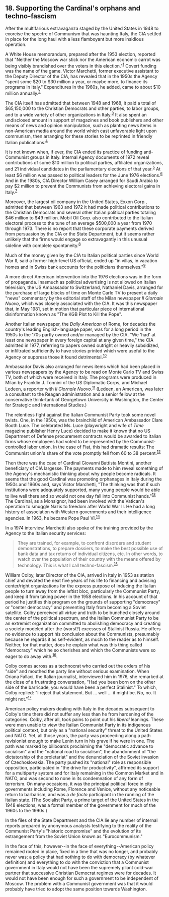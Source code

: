 ## 18. Supporting the Cardinal's orphans and techno-fascism

After the multifarious extravaganza staged by the United States in 1948 to exorcise the spectre of Communism that was haunting Italy, the CIA settled in place for the long haul with a less flamboyant but more insidious operation.

A White House memorandum, prepared after the 1953 election, reported that "Neither the Moscow war stick nor the American economic carrot was being visibly brandished over the voters in this election."<sup id="t1">[1](#f1)</sup> Covert funding was the name of the game. Victor Marchetti, former executive assistant to the Deputy Director of the CIA, has revealed that in the 1950s the Agency "spent some $20 to $30 million a year, or maybe more, to finance its programs in Italy." Expenditures in the 1960s, he added, came to about $10 million annually.<sup id="t2">[2](#f2)</sup>

The CIA itself has admitted that between 1948 and 1968, it paid a total of $65,150,000 to the Christian Democrats and other parties, to labor groups, and to a wide variety of other organizations in Italy.<sup id="t3">[3](#f3)</sup> It also spent an undisclosed amount in support of magazines and book publishers and other means of news and opinion manipulation, such as planting news items in non-American media around the world which cast unfavorable light upon communism, then arranging for these stories to be reprinted in friendly Italian publications.<sup id="t4">[4](#f4)</sup>

It is not known when, if ever, the CIA ended its practice of funding anti-Communist groups in Italy. Internal Agency documents of 1972 reveal contributions of some $10 million to political parties, affiliated organizations, and 21 individual candidates in the parliamentary elections of that year.<sup id="t5">[5](#f5)</sup> At least $6 million was passed to political leaders for the June 1976 elections.<sup id="t6">[6](#f6)</sup> And in the 1980s, CIA Director William Casey arranged for Saudi Arabia to pay $2 million to prevent the Communists from achieving electoral gains in Italy.<sup id="t7">[7](#f7)</sup>

Moreover, the largest oil company in the United States, Exxon Corp., admitted that between 1963 and 1972 it had made political contributions to the Christian Democrats and several other Italian political parties totaling $46 million to $49 million. Mobil Oil Corp. also contributed to the Italian electoral process to the tune of an average $500,000 a year from 1970 through 1973. There is no report that these corporate payments derived from persuasion by the CIA or the State Department, but it seems rather unlikely that the firms would engage so extravagantly in this unusual sideline with complete spontaneity.<sup id="t8">[8](#f8)</sup>

Much of the money given by the CIA to Italian political parties since World War II, said a former high-level US official, ended up "in villas, in vacation homes and in Swiss bank accounts for the politicians themselves."<sup id="t9">[9](#f9)</sup>

A more direct American intervention into the 1976 elections was in the form of propaganda. Inasmuch as political advertising is not allowed on Italian television, the US Ambassador to Switzerland, Nathaniel Davis, arranged for the purchase of large blocks of time on Monte Carlo TV to present a daily "news" commentary by the editorial staff of the Milan newspaper *Il Giornale Nuovo*, which was closely associated with the CIA. It was this newspaper that, in May 1981, set in motion that particular piece of international disinformation known as "The KGB Plot to Kill the Pope".

Another Italian newspaper, the *Daily American* of Rome, for decades the country's leading English-language paper, was for a long period in the 1950s to the '70s partly owned and/or managed by the CIA. "We 'had' at least one newspaper in every foreign capital at any given time," the CIA admitted in 1977, referring to papers owned outright or heavily subsidized, or infiltrated sufficiently to have stories printed which were useful to the Agency or suppress those it found detrimental.<sup id="t10">[10](#f10)</sup>

Ambassador Davis also arranged for news items which had been placed in various newspapers by the Agency to be read on Monte Carlo TV and Swiss TV, both of which were received in Italy. The programs were produced in Milan by Franklin J. Tonnini of the US Diplomatic Corps, and Michael Ledeen, a reporter with *Il Giornale Nuovo*.<sup id="t11">[11](#f11)</sup> (Ledeen, an American, was later a consultant to the Reagan administration and a senior fellow at the conservative think-tank of Georgetown University in Washington, the Center for Strategic and International Studies.)

The relentless fight against the Italian Communist Party took some novel twists. One, in the 1950s, was the brainchild of American Ambassador Clare Booth Luce. The celebrated Ms. Luce (playwright and wife of *Time* magazine publisher Henry Luce) decided to make it known that no US Department of Defense procurement contracts would be awarded to Italian firms whose employees had voted to be represented by the Communist-controlled labor union. In the case of Fiat, this had dramatic results: The Communist union's share of the vote promptly fell from 60 to 38 percent.<sup id="t12">[12](#f12)</sup>

Then there was the case of Cardinal Giovanni Battista Montini, another beneficiary of CIA largesse. The payments made to him reveal something of the Agency's mechanistic thinking about why people become radicals. It seems that the good Cardinal was promoting orphanages in Italy during the 1950s and 1960s and, says Victor Marchetti, "The thinking was that if such institutions were adequately supported, many young people would be able to live well there and so would not one day fall into Communist hands."<sup id="t13">[13](#f13)</sup> The Cardinal, as a Monsignor, had been involved with the Vatican's operation to smuggle Nazis to freedom after World War II. He had a long history of association with Western governments and their intelligence agencies. In 1963, he became Pope Paul VI.<sup id="t14">[14](#f14)</sup>

In a 1974 interview, Marchetti also spoke of the training provided by the Agency to the Italian security services:

> They are trained, for example, to confront disorders and student demonstrations, to prepare dossiers, to make the best possible use of bank data and tax returns of individual citizens, etc. In other words, to watch over the population of their country with the means offered by technology. This is what I call techno-fascism.<sup id="t15">[15](#f15)</sup>

William Colby, later Director of the CIA, arrived in Italy in 1953 as station chief and devoted the next five years of his life to financing and advising center/right organizations for the express purpose of inducing the Italian people to turn away from the leftist bloc, particularly the Communist Party, and keep it from taking power in the 1958 elections. In his account of that period he justifies this program on the grounds of supporting "democracy" or "center democracy" and preventing Italy from becoming a Soviet satellite. Colby perceived all virtue and truth to be bunched closely around the center of the political spectrum, and the Italian Communist Party to be an extremist organization committed to abolishing democracy and creating a society modeled after the (worst?) excesses of Stalinist Russia. He offers no evidence to support his conclusion about the Communists, presumably because he regards it as self-evident, as much to the reader as to himself. Neither, for that matter, does he explain what was this thing called "democracy" which he so cherishes and which the Communists were so eager to do away with.<sup id="t16">[16](#f16)</sup>.

Colby comes across as a technocrat who carried out the orders of his "side" and mouthed the party line without serious examination. When Oriana Fallaci, the Italian journalist, interviewed him in 1976, she remarked at the close of a frustrating conversation, "Had you been born on the other side of the barricade, you would have been a perfect Stalinist." To which, Colby replied: "I reject that statement. But ... well ... it might be. No, no. It might not."<sup id="t17">[17](#f17)</sup>

American policy makers dealing with Italy in the decades subsequent to Colby's time there did not suffer any less than he from hardening of the categories. Colby, after all, took pains to point out his *liberal* leanings. These were men unable to view the Italian Communist Party in its indigenous political context, but only as a "national security" threat to the United States and NATO. Yet, all those years, the party was proceeding along a path revisionist enough to make Lenin turn in his grave if he were in one. The path was marked by billboards proclaiming the "democratic advance to socialism" and the "national road to socialism", the abandonment of "the dictatorship of the proletariat" and the denunciation of the Soviet invasion of Czechoslovakia. The party pushed its "national" role as responsible opposition, participated in "the drive for productivity", affirmed its support for a multiparty system and for Italy remaining in the Common Market and in NATO, and was second to none in its condemnation of any form of terrorism. On many occasions, it was the principal political force in city governments including Rome, Florence and Venice, without any noticeable return to barbarism, and was a *de facto* participant in the running of the Italian state. (The Socialist Party, a prime target of the United States in the 1948 elections, was a formal member of the government for much of the 1960s to the 1990s.)

In the files of the State Department and the CIA lie any number of internal reports prepared by anonymous analysts testifying to the reality of the Communist Party's "historic compromise" and the evolution of its estrangement from the Soviet Union known as "Eurocommunism."

In the face of this, however--in the face of everything--American policy remained rooted in place, fixed in a time that was no longer, and probably never was; a policy that had nothing to do with democracy (by whatever definition) and everything to do with the conviction that a Communist government in Italy would not have been the supremely pliant cold-war partner that successive Christian Democrat regimes were for decades. It would not have been enough for such a government to be independent of Moscow. The problem with a Communist government was that it would probably have tried to adopt the same position towards Washington.